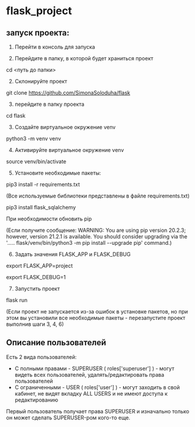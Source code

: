 # flask_project

## запуск проекта:

1. Перейти в консоль для запуска

2. Перейдите в папку, в которой будет храниться проект 

cd <путь до папки>


2. Склонируйте проект 

git clone https://github.com/SimonaSoloduha/flask


3. перейдите в папку проекта 

cd flask

3. Создайте виртуальное окружение venv

python3 -m venv venv

4. Активируйте виртуальное окружение venv

source venv/bin/activate

5. Установите необходимые пакеты: 

pip3 install -r requirements.txt

(Все используемые библиотеки представлены в файле requirements.txt)

pip3 install flask_sqlalchemy


При необходимости обновить pip 

(Если получите сообщение: 
WARNING: You are using pip version 20.2.3; however, version 21.2.1 is available.
You should consider upgrading via the '..... flask/venv/bin/python3 -m pip install --upgrade pip' command.)


<!-- 4. Создать БД 
Используя Python REPL создаем базу данных, используя метод create_all для объекта db. 

* from project import db, create_app
* db.create_all(app=create_app()) -->

6. Задать значения FLASK_APP и FLASK_DEBUG 


export FLASK_APP=project

export FLASK_DEBUG=1


7. Запустить проект

flask run 

(Если проект не запускается из-за ошибок в установке пакетов, но при этом вы установили все необходимые пакеты - перезапустите проект выполнив шаги 3, 4, 6)


## Описание пользователей 

Есть 2 вида пользователей: 
* С полными правами - SUPERUSER ( roles['superuser'] ) - могут видеть всех пользователей, удалять/редактировать права пользователей 
* С ограниченными - USER ( roles['user'] ) - могут заходить в свой кабинет, не видят вкладку ALL USERS и не имеют доступа к редактированию

Первый пользователь получает права SUPERUSER и изначально только он может сделать SUPERUSER-ром кого-то еще. 
